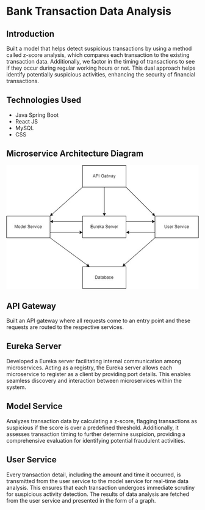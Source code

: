 # Bank Transaction Data Analysis

## Introduction
Built a model that helps detect suspicious transactions by using a method called z-score analysis, which compares each transaction to the existing transaction data. Additionally, we factor in the timing of transactions to see if they occur during regular working hours or not. This dual approach helps identify potentially suspicious activities, enhancing the security of financial transactions.

## Technologies Used
- Java Spring Boot
- React JS
- MySQL
- CSS

## Microservice Architecture Diagram
![Microservice Architecture Diagram](Microservice%20Architecture%20Diagram.jpg)<!-- Update with the actual path to your diagram image -->

## API Gateway
Built an API gateway where all requests come to an entry point and these requests are routed to the respective services.

## Eureka Server
Developed a Eureka server facilitating internal communication among microservices. Acting as a registry, the Eureka server allows each microservice to register as a client by providing port details. This enables seamless discovery and interaction between microservices within the system.

## Model Service
Analyzes transaction data by calculating a z-score, flagging transactions as suspicious if the score is over a predefined threshold. Additionally, it assesses transaction timing to further determine suspicion, providing a comprehensive evaluation for identifying potential fraudulent activities.

## User Service
Every transaction detail, including the amount and time it occurred, is transmitted from the user service to the model service for real-time data analysis. This ensures that each transaction undergoes immediate scrutiny for suspicious activity detection. The results of data analysis are fetched from the user service and presented in the form of a graph.
